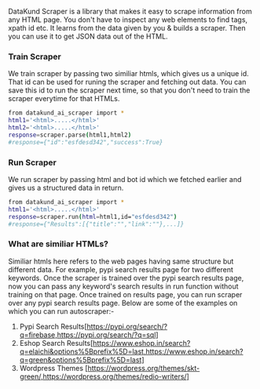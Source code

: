 DataKund Scraper is a library that makes it easy to scrape information from any HTML page. You don't have to inspect any web elements to find tags, xpath id etc.
It learns from the data given by you & builds a scraper. Then you can use it to get JSON data out of the HTML.

### Train Scraper
We train scraper by passing two similiar htmls, which gives us a unique id. That id can be used for runing the scraper and fetching out data.
You can save this id to run the scraper next time, so that you don't need to train the scraper everytime for that HTMLs.
```sh
from datakund_ai_scraper import *
html1='<html>.....</html>'
html2='<html>.....</html>'
response=scraper.parse(html1,html2)
#response={"id":"esfdesd342","success":True}
```

### Run Scraper
We run scraper by passing html and bot id which we fetched earlier and gives us a structured data in return.
```sh
from datakund_ai_scraper import *
html1='<html>.....</html>'
response=scraper.run(html=html1,id="esfdesd342")
#response={"Results":[{"title":"","link":""},...]}
```

### What are similiar HTMLs?
Similiar htmls here refers to the web pages having same structure but different data. For example, pypi search results page for two different keywords.
Once the scraper is trained over the pypi search results page, now you can pass any keyword's search results in run function without training on that page.
Once trained on results page, you can run scraper over any pypi search results page.
Below are some of the examples on which you can run autoscraper:-
1. Pypi Search Results[https://pypi.org/search/?q=firebase,https://pypi.org/search/?q=sql]
2. Eshop Search Results[https://www.eshop.in/search?q=elaichi&options%5Bprefix%5D=last,https://www.eshop.in/search?q=green&options%5Bprefix%5D=last]
3. Wordpress Themes [https://wordpress.org/themes/skt-green/,https://wordpress.org/themes/redio-writers/]